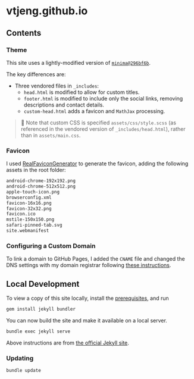 # vtjeng.github.io

## Contents

### Theme

This site uses a lightly-modified version of [`minima@296bf6b`](https://github.com/jekyll/minima/tree/296bf6b).

The key differences are:

- Three vendored files in `_includes`:
  - `head.html` is modified to allow for custom titles.
  - `footer.html` is modified to include only the social links, removing descriptions and contact details.
  - `custom-head.html` adds a favicon and `MathJax` processing.

> :pencil: Note that custom CSS is specified `assets/css/style.scss` (as referenced in the vendored version of `_includes/head.html`), rather than in `assets/main.css`.

### Favicon

I used [RealFaviconGenerator](https://realfavicongenerator.net/) to generate the favicon, adding the following assets in the root folder:

```sh
android-chrome-192x192.png
android-chrome-512x512.png
apple-touch-icon.png
browserconfig.xml
favicon-16x16.png
favicon-32x32.png
favicon.ico
mstile-150x150.png
safari-pinned-tab.svg
site.webmanifest
```

### Configuring a Custom Domain

To link a domain to GitHub Pages, I added the `CNAME` file and changed the DNS settings with my domain registrar following [these instructions](https://gist.github.com/mapsam/ce60b87eea561ea6bdbf).

## Local Development

To view a copy of this site locally, install the [prerequisites](https://jekyllrb.com/docs/installation/), and run

```sh
gem install jekyll bundler
```

You can now build the site and make it available on a local server.

```sh
bundle exec jekyll serve
```

Above instructions are from [the official Jekyll site](https://jekyllrb.com/docs/#instructions).

### Updating

```sh
bundle update
```
